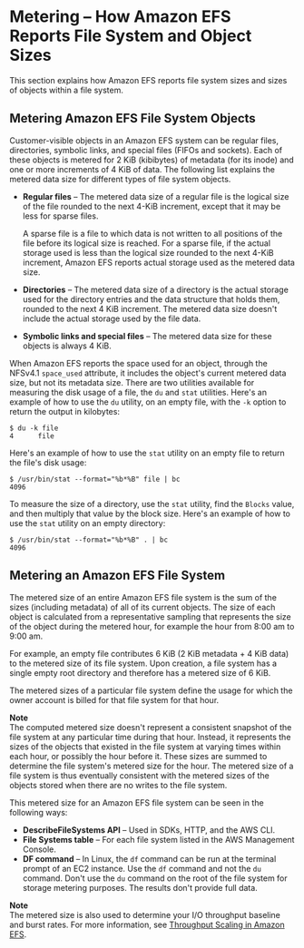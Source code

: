 # Metering – How Amazon EFS Reports File System and Object Sizes<a name="metered-sizes"></a>

This section explains how Amazon EFS reports file system sizes and sizes of objects within a file system\.

## Metering Amazon EFS File System Objects<a name="metered-sizes-fs-objects"></a>

Customer\-visible objects in an Amazon EFS system can be regular files, directories, symbolic links, and special files \(FIFOs and sockets\)\. Each of these objects is metered for 2 KiB \(kibibytes\) of metadata \(for its inode\) and one or more increments of 4 KiB of data\. The following list explains the metered data size for different types of file system objects\.
+ **Regular files** – The metered data size of a regular file is the logical size of the file rounded to the next 4\-KiB increment, except that it may be less for sparse files\.

  A sparse file is a file to which data is not written to all positions of the file before its logical size is reached\. For a sparse file, if the actual storage used is less than the logical size rounded to the next 4\-KiB increment, Amazon EFS reports actual storage used as the metered data size\.
+ **Directories** – The metered data size of a directory is the actual storage used for the directory entries and the data structure that holds them, rounded to the next 4 KiB increment\. The metered data size doesn't include the actual storage used by the file data\.
+ **Symbolic links and special files** – The metered data size for these objects is always 4 KiB\.

When Amazon EFS reports the space used for an object, through the NFSv4\.1 `space_used` attribute, it includes the object's current metered data size, but not its metadata size\. There are two utilities available for measuring the disk usage of a file, the `du` and `stat` utilities\. Here's an example of how to use the `du` utility, on an empty file, with the `-k` option to return the output in kilobytes:

```
$ du -k file
4      file
```

Here's an example of how to use the `stat` utility on an empty file to return the file's disk usage:

```
$ /usr/bin/stat --format="%b*%B" file | bc
4096
```

To measure the size of a directory, use the `stat` utility, find the `Blocks` value, and then multiply that value by the block size\. Here's an example of how to use the `stat` utility on an empty directory:

```
$ /usr/bin/stat --format="%b*%B" . | bc 
4096
```

## Metering an Amazon EFS File System<a name="metered-sizes-fs"></a>

The metered size of an entire Amazon EFS file system is the sum of the sizes \(including metadata\) of all of its current objects\. The size of each object is calculated from a representative sampling that represents the size of the object during the metered hour, for example the hour from 8:00 am to 9:00 am\.

For example, an empty file contributes 6 KiB \(2 KiB metadata \+ 4 KiB data\) to the metered size of its file system\. Upon creation, a file system has a single empty root directory and therefore has a metered size of 6 KiB\.

The metered sizes of a particular file system define the usage for which the owner account is billed for that file system for that hour\.

**Note**  
The computed metered size doesn't represent a consistent snapshot of the file system at any particular time during that hour\. Instead, it represents the sizes of the objects that existed in the file system at varying times within each hour, or possibly the hour before it\. These sizes are summed to determine the file system's metered size for the hour\. The metered size of a file system is thus eventually consistent with the metered sizes of the objects stored when there are no writes to the file system\.

This metered size for an Amazon EFS file system can be seen in the following ways:
+ **DescribeFileSystems API** – Used in SDKs, HTTP, and the AWS CLI\.
+ **File Systems table** – For each file system listed in the AWS Management Console\.
+ **DF command** – In Linux, the `df` command can be run at the terminal prompt of an EC2 instance\. Use the `df` command and not the `du` command\. Don't use the `du` command on the root of the file system for storage metering purposes\. The results don't provide full data\.

**Note**  
The metered size is also used to determine your I/O throughput baseline and burst rates\. For more information, see [Throughput Scaling in Amazon EFS](performance.md#bursting)\. 